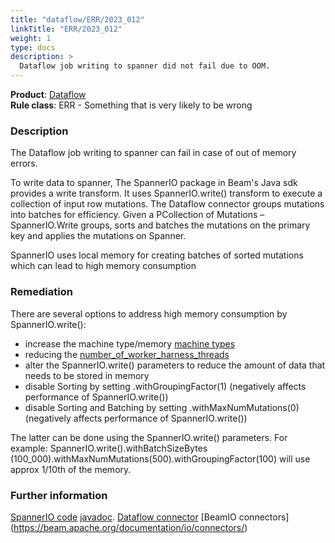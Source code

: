 ```yaml
---
title: "dataflow/ERR/2023_012"
linkTitle: "ERR/2023_012"
weight: 1
type: docs
description: >
  Dataflow job writing to spanner did not fail due to OOM.
---
```


**Product**: [Dataflow](https://cloud.google.com/dataflow)\
**Rule class**: ERR - Something that is very likely to be wrong

### Description

The Dataflow job writing to spanner can fail in case of out of memory errors.

To write data to spanner, The SpannerIO package in Beam's Java sdk provides a write transform.
It uses SpannerIO.write() transform to execute a collection of input row mutations.
The Dataflow connector groups mutations into batches for efficiency.
Given a PCollection of Mutations – SpannerIO.Write groups, sorts and batches the
mutations on the primary key and applies the mutations on Spanner.

SpannerIO uses local memory for creating batches of sorted mutations which can
lead to high memory consumption

### Remediation

There are several options to address high memory consumption by SpannerIO.write():
- increase the machine type/memory [machine types](https://cloud.google.com/compute/docs/machine-resource#recommendations_for_machine_types)
- reducing the [number_of_worker_harness_threads](https://cloud.google.com/dataflow/docs/reference/pipeline-options#:~:text=numberOfWorkerHarnessThreads)
- alter the
SpannerIO.write() parameters to reduce the amount of data that needs to be
stored in memory
- disable Sorting by setting .withGroupingFactor(1) (negatively affects performance of SpannerIO.write())
- disable Sorting and Batching by setting .withMaxNumMutations(0) (negatively affects performance of SpannerIO.write())

The latter can be done using the SpannerIO.write() parameters. For example: SpannerIO.write().withBatchSizeBytes
(100_000).withMaxNumMutations(500).withGroupingFactor(100) will use approx
1/10th of the memory.

### Further information

[SpannerIO code](https://github.com/apache/beam/blob/v2.36.0/sdks/java/io/google-cloud-platform/src/main/java/org/apache/beam/sdk/io/gcp/spanner/SpannerIO.java#L222)
[javadoc](https://beam.apache.org/releases/javadoc/current/org/apache/beam/sdk/io/gcp/spanner/SpannerIO.Write.html#withMaxNumMutations-long-).
[Dataflow connector](https://cloud.google.com/spanner/docs/dataflow-connector#write-transform)
[BeamIO connectors] (https://beam.apache.org/documentation/io/connectors/)
